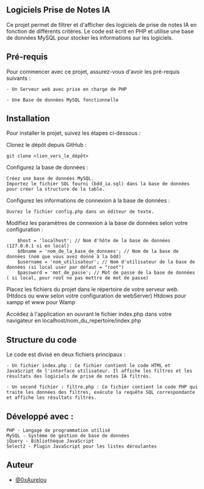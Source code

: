    ##  Logiciels Prise de Notes IA




Ce projet permet de filtrer et d'afficher des logiciels de prise de notes IA en fonction de différents critères. Le code est écrit en PHP et utilise une base de données MySQL pour stocker les informations sur les logiciels.


   ## Pré-requis

Pour commencer avec ce projet, assurez-vous d'avoir les pré-requis suivants :

    - Un Serveur web avec prise en charge de PHP

    - Une Base de données MySQL fonctionnelle

   ## Installation

Pour installer le projet, suivez les étapes ci-dessous :

   Clonez le dépôt depuis GitHub :

    git clone <lien_vers_le_dépôt>

Configurez la base de données :

    Créez une base de données MySQL.
    Importez le fichier SQL fourni (bdd_ia.sql) dans la base de données pour créer la structure de la table.

Configurez les informations de connexion à la base de données :

    Ouvrez le fichier config.php dans un éditeur de texte.

Modifiez les paramètres de connexion à la base de données selon votre configuration :


        $host = 'localhost'; // Nom d'hôte de la base de données (127.0.0.1 si en local)
        $dbname = 'nom_de_la_base_de_donnees'; // Nom de la base de données (nom que vous avez donné à la bdd)
        $username = 'nom_utilisateur'; // Nom d'utilisateur de la base de données (si local user par défaut = "root")
        $password = 'mot_de_passe'; // Mot de passe de la base de données ( si local, pour root ne pas mettre de mot de passe)

Placez les fichiers du projet dans le répertoire de votre serveur web. (Htdocs ou www selon votre configuration de webServer) Htdows pour xampp et www pour Wamp

Accédez à l'application en ouvrant le fichier index.php dans votre navigateur en localhost/nom_du_repertoire/index.php

   ## Structure du code

Le code est divisé en deux fichiers principaux :

    - Un fichier index.php : Ce fichier contient le code HTML et JavaScript de l'interface utilisateur. Il affiche les filtres et les résultats des logiciels de prise de notes IA filtrés.

    - Un second fichier : filtre.php : Ce fichier contient le code PHP qui traite les données des filtres, exécute la requête SQL correspondante et affiche les résultats filtrés.

   ## Développé avec :

    PHP - Langage de programmation utilisé
    MySQL - Système de gestion de base de données
    jQuery - Bibliothèque JavaScript
    Select2 - Plugin JavaScript pour les listes déroulantes
    
 ## Auteur

* [@0xAurelou](https://github.com/0xAurelou)


    
    
    

